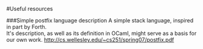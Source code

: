 #Useful resources

###Simple postfix language description
A simple stack language, inspired in part by Forth.  
It's description, as well as its definition in OCaml, might serve as a basis for our own work.
http://cs.wellesley.edu/~cs251/spring07/postfix.pdf